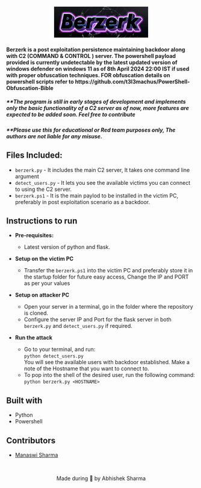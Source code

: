 
<p align = "center"><img src = "logo.png" width = "250"></p>
 <p align="left">
	<h4 align="left"> Berzerk is a post exploitation persistence maintaining backdoor along with C2 (COMMAND &amp; CONTROL ) server. The powershell payload provided is currently undetectable by the latest updated version of windows defender on windows 11 as of 8th April 2024 22:00 IST if used with proper obfuscation techniques. 
FOR obfuscation details on powershell scripts refer to https://github.com/t3l3machus/PowerShell-Obfuscation-Bible 
<h4></p>
<p>
<h5 align = "left"> **The program is still in early stages of development and implements only the basic functionality of a C2 server as of now, more features are expected to be added soon. Feel free to contribute</h5>
</p>
<p>
<h5 align = "left"> **Please use this for educational or Red team purposes only, The authors are not liable for any misuse.</h5>
</p>

## Files Included:
- `berzerk.py` - It includes the main C2 server, It takes one command line argument
- `detect_users.py` - It lets you see the available victims you can connect to using the C2 server.
- `berzerk.ps1` - It is the main paylod to be installed in the victim PC, preferably in post exploitation scenario as a backdoor.

## Instructions to run
* __Pre-requisites:__
	-  Latest version of python and flask.

* __Setup on the victim PC__
	- Transfer the `berzerk.ps1` into the victim PC and preferably store it in the startup folder for future easy access, Change the IP and PORT as per your values

* __Setup on attacker PC__
  - Open your server in a terminal, go in the folder where the repository is cloned.
  - Configure the server IP and Port for the flask server in both `berzerk.py` and `detect_users.py` if required.
* __Run the attack__
     - Go to your terminal, and run:
     <br>```python detect_users.py```<br>
     You will see the available users with backdoor established. Make a note of the Hostname that you want to connect to.
     - To pop into the shell of the desired user, run the following command:
        ```python berzerk.py <HOSTNAME>```

## Built with
- Python
- Powershell

## Contributors
* [Manaswi Sharma](https://github.com/manaswii)

<br>
<p align="center">
	Made during 🌙 by Abhishek Sharma
</p>
